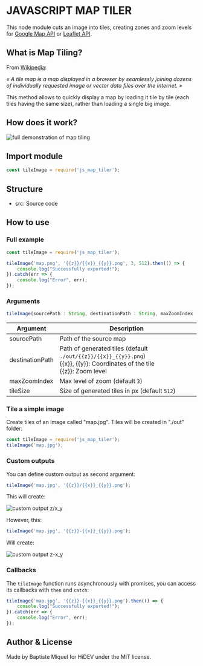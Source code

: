 # JAVASCRIPT MAP TILER

This node module cuts an image into tiles, creating zones and zoom levels for [Google Map API](https://developers.google.com/maps/documentation) or [Leaflet API](https://leafletjs.com).



## What is Map Tiling?

From [Wikipedia](https://en.wikipedia.org/wiki/Tiled_web_map):

*« A tile map is a map displayed in a browser by seamlessly joining dozens of individually requested image or vector data files over the Internet. »*

This method allows to quickly display a map by loading it tile by tile (each tiles having the same size), rather than loading a single big image.



## How does it work?



![full demonstration of map tiling](https://i.imgur.com/GxtyDUb.png)



## Import module

```js
const tileImage = require('js_map_tiler');
```



## Structure

* src: Source code



## How to use

### Full example

```js
const tileImage = require('js_map_tiler');

tileImage('map.png', '{{z}}/{{x}}_{{y}}.png', 3, 512).then(() => {
    console.log("Successfully exported!");
}).catch(err => {
    console.log("Error", err);
});
```



### Arguments

```js
tileImage(sourcePath : String, destinationPath : String, maxZoomIndex : Number, tileSize : Number) : Promise
```



| Argument        | Description                                                  |
| --------------- | ------------------------------------------------------------ |
| sourcePath      | Path of the source map                                       |
| destinationPath | Path of generated tiles (default `./out/{{z}}/{{x}}_{{y}}.png`)<br />  {{x}}, {{y}}: Coordinates of the tile<br />  {{z}}: Zoom level |
| maxZoomIndex    | Max level of zoom (default `3`)                              |
| tileSize        | Size of generated tiles in px (default `512`)                |



### Tile a simple image

Create tiles of an image called "map.jpg". Tiles will be created in "./out" folder:

```js
const tileImage = require('js_map_tiler');
tileImage('map.jpg');
```



### Custom outputs

You can define custom output as second argument:

```js
tileImage('map.jpg', '{{z}}/{{x}}_{{y}}.png');
```

This will create:

![custom output z/x_y](https://i.imgur.com/oFwTzuU.png)


However, this:

```js
tileImage('map.jpg', '{{z}}-{{x}}_{{y}}.png');
```

Will create:

![custom output z-x_y](https://i.imgur.com/waCHLtH.png)



### Callbacks

The `tileImage` function runs asynchronously with promises, you can access its callbacks with `then` and `catch`:

```js
tileImage('map.jpg', '{{z}}-{{x}}_{{y}}.png').then(() => {
    console.log("Successfully exported!");
}).catch(err => {
    console.log("Error", err);
});
```



## Author & License

Made by Baptiste Miquel for HiDEV under the MIT license.